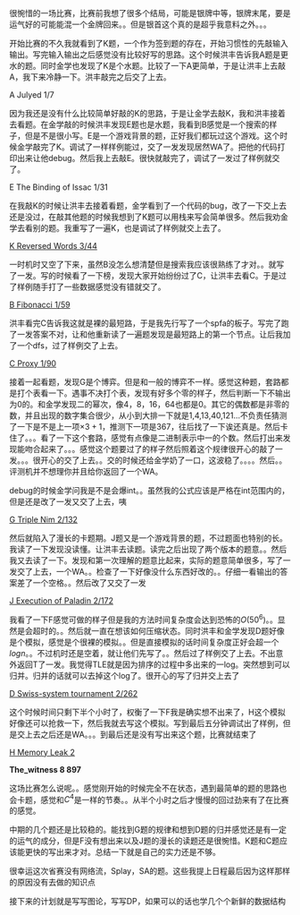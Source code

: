 很惋惜的一场比赛，比赛前我想了很多个结局，可能是银牌中等，银牌末尾，要是运气好的可能能混一个金牌回来。。但是银首这个真的是超乎我意料之外。。。

开始比赛的不久我就看到了K题，一个作为签到题的存在，开始习惯性的先敲输入输出。写完输入输出之后感觉没有比较好写的思路。这个时候洪丰告诉我A题是更水的题。同时金学也发现了K是个水题。比较了一下A更简单，于是让洪丰上去敲A，我下来冷静一下。洪丰敲完之后交了上去。

A  Julyed 1/7

因为我还是没有什么比较简单好敲的K的思路，于是让金学去敲K，我和洪丰接着去看题。在金学敲的时候洪丰发现E题也是水题，我看到B感觉是一个搜索的样子，但是不是很小写。E是一个游戏背景的题，正好我们都玩过这个游戏。这个时候金学敲完了K。调试了一样样例能过，交了一发发现居然WA了。把他的代码打印出来让他debug。然后我上去敲E。很快就敲完了，调试了一发过了样例就交了。

E The Binding of Issac 1/31

在我敲K的时候让洪丰去接着看题，金学看到了一个代码的bug，改了一下交上去还是没过，在敲其他题的时候我想到了K题可以用栈来写会简单很多。然后我劝金学去看别的题。我重写了一遍K，也是调试了样例就交上去了。

<u>K Reversed Words 3/44</u>

一时机时又空了下来，虽然B没怎么想清楚但是搜索我应该很熟练了才对。。就写了一发。写的时候看了一下榜，发现大家开始纷纷过了C，让洪丰去看C。于是过了样例随手打了一些数据感觉没有错就交了。

<u>B Fibonacci 1/59</u>

洪丰看完C告诉我这就是裸的最短路，于是我先行写了一个spfa的板子。写完了跑了一发答案不对，让和他重新读了一遍题发现是最短路上的第一个节点。让后我加了一个dfs，过了样例交了上去。

<u>C Proxy 1/90</u>

接着一起看题，发现G是个博弈。但是和一般的博弈不一样。感觉这种题，套路都是打个表看一下。遇事不决打个表，发现有好多个零的样子，然后判断一下不输出为0的。和金学发现二的幂次，像4，8，16，64也都是0。其它的偶数都是非零的数，并且出现的数字集合很少，从小到大排一下就是1,4,13,40,121...不负责任猜测了一下是不是上一项$\times 3 + 1$，推测下一项是367，往后找了一下诶还真是。然后卡住了。。。看了一下这个套路，感觉有点像是二进制表示中一的个数。然后打出来发现能吻合起来了。。。感觉这个题要过了的样子然后照着这个规律很开心的敲了一发。。。很开心的交了上去。。交的时候还给金学奶了一口，这波稳了。。。。然后。。评测机并不想理你并且给你返回了一个WA。

debug的时候金学问我是不是会爆int。。虽然我的公式应该是严格在int范围内的，但是还是改了一发又交了上去，咦

<u>G Triple Nim 2/132</u>

然后就陷入了漫长的卡题期。J题又是一个游戏背景的题，不过题面也特别的长。我读了一下发现没读懂。让洪丰去读题。读完之后出现了两个版本的题意。。然后我又去读了一下。发现和第一次理解的题意比起来，实际的题意简单很多，写了一发交了上去，一个WA。。检查了一下好像没什么东西好改的。。仔细一看输出的答案差了一个空格。。然后改了又交了一发

<u>J Execution of Paladin 2/172</u>

我看了一下F感觉可做的样子但是我的方法时间复杂度会达到恐怖的$O(50^6)$。。显然是会超时的。。然后就一直在想该如何压缩状态。同时洪丰和金学发现D题好像是个模拟，感觉是个很裸的模拟。。但是直接模拟的话时间复杂度正好会超一个$logn$。。不过机时还是空着，就让他们先写了。。然后过了样例交了上去。不出意外返回T了一发。我觉得TLE就是因为排序的过程中多出来的一log。突然想到可以归并。归并的话就可以去掉这个log了。很开心的写了归并交上去了

<u>D Swiss-system tournament 2/262</u>

这个时候时间只剩下半个小时了，权衡了一下F我是确实想不出来了，H这个模拟好像还可以抢救一下，然后我就去写这个模拟。写到最后五分钟调试出了样例，但是交上去之后还是WA。。。到最后还是没有写出来这个题，比赛就结束了

<u>H Memory Leak 2</u>

**The_witness 8 897** 

这场比赛怎么说呢。。感觉刚开始的时候完全不在状态，遇到最简单的题的思路也会卡题，感觉和$C^4$是一样的节奏。。从半个小时之后才慢慢的回过劲来有了在比赛的感觉。

中期的几个题还是比较稳的。能找到G题的规律和想到D题的归并感觉还是有一定的运气的成分，但是F没有想出来以及J题的漫长的读题还是很惋惜。K题和C题应该能更快的写出来才对。总结一下就是自己的实力还是不够。

很幸运这次省赛没有网络流，Splay，SA的题。这些我提上日程最后因为这样那样的原因没有去做的知识点

接下来的计划就是写写图论，写写DP，如果可以的话也学几个个新鲜的数据结构



